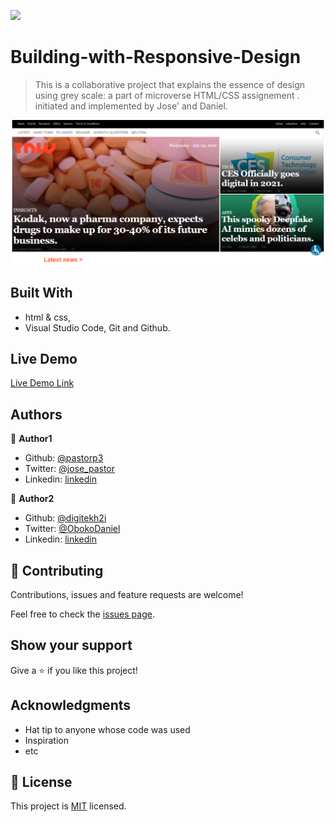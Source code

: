 
![](https://img.shields.io/badge/Microverse-blueviolet)

# Building-with-Responsive-Design

> This is a collaborative project that explains the essence of design using grey scale: a part of microverse HTML/CSS assignement . initiated and implemented by  Jose' and Daniel.

![screenshot](./images/screenshoot.png)


## Built With

- html & css,
- Visual Studio Code, Git and Github.

## Live Demo
[Live Demo Link](https://pastorp3.github.io/)

## Authors

👤 **Author1**

- Github: [@pastorp3](https://github.com/pastorp3)
- Twitter: [@jose_pastor](https://twitter.com/jose_pastorp3 )
- Linkedin: [linkedin](https://www.linkedin.com/in/jos%C3%A9-pedraza-acevedo-ab700a1a9/)

👤 **Author2**

- Github: [@digitekh2i](https://https://github.com/digitekh2i)
- Twitter: [@ObokoDaniel](https://twitter.com/ObokoDaniel)
- Linkedin: [linkedin](http://linkedin.com/in/daniel-dikachi-1luvtek101)

## 🤝 Contributing

Contributions, issues and feature requests are welcome!

Feel free to check the [issues page](issues/).

## Show your support

Give a ⭐️ if you like this project!

## Acknowledgments

- Hat tip to anyone whose code was used
- Inspiration
- etc

## 📝 License

This project is [MIT](lic.url) licensed.
